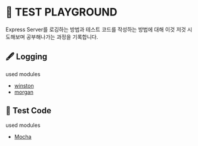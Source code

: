 # 🧪 TEST PLAYGROUND

Express Server를 로깅하는 방법과 테스트 코드를 작성하는 방법에 대해 이것 저것 시도해보며 공부해나가는 과정을 기록합니다.

## 🖋 Logging

used modules
- [winston](https://github.com/winstonjs/winston)
- [morgan](https://github.com/expressjs/morgan)

## 🤖 Test Code

used modules
- [Mocha](https://github.com/mochajs/mocha)
